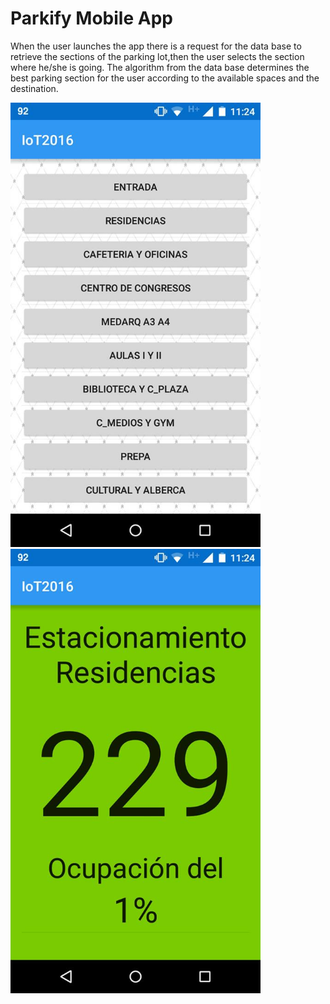 # Parkify Mobile App

When the user launches the app there is a request for the data base to retrieve the sections of the parking lot,then the user selects the section where he/she is going. The algorithm from the data base determines the best parking section for the user according to the available spaces and the destination. 

<img src="https://github.com/iotchallenge2016/android_app/blob/master/app1.jpg" width="400"> 
<img src="https://github.com/iotchallenge2016/android_app/blob/master/app2.jpg" width="400"> 
